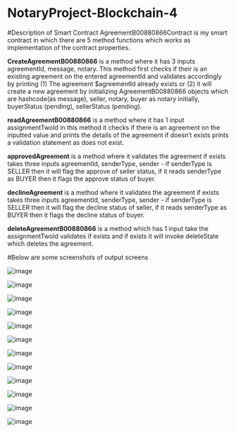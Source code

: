 # NotaryProject-Blockchain-4
#Description of Smart Contract
AgreementB00880866Contract is my smart contract in which there are 5 method functions which works as implementation of the contract properties. 

**CreateAgreementB00880866** is a method where it has 3 inputs agreementId, message, notary. This method first checks if their is an existing 
agreement on the entered agreementId and validates accordingly by printing (1) 
The agreement $agreementId already exists or (2) it will create a new agreement by initializing AgreementB00880866 objects which are hashcode(as message),
seller, notary, buyer as notary initially, buyerStatus (pending), sellerStatus (pending).

**readAgreementB00880866** is a method where it has 1 input assignmentTwoId in this method it checks if there is an agreement on the inputted
value and prints the details of the agreement if doesn’t exists prints a validation statement as does not exist.

**approvedAgreement** is a method where it validates the agreement if exists takes three inputs agreementId, senderType, sender - if senderType is SELLER then
it will flag the approve of seller status, if it reads senderType as BUYER then it flags the approve status of buyer.

**declineAgreement** is a method where it validates the agreement if exists takes three inputs agreementId, senderType, sender - if senderType is SELLER then it will
flag the decline status of seller, if it reads senderType as BUYER then it flags the decline status of buyer.

**deleteAgreementB00880866** is a method which has 1 input take the assignmentTwoId validates if exists and if exists it will invoke deleteState which
deletes the agreement.

#Below are some screenshots of output screens

![image](https://github.com/krishnatejakittu/NotaryProject-Blockchain-4/assets/22345362/01c73ab6-a29a-40f8-abdd-f21c399e433f)

![image](https://github.com/krishnatejakittu/NotaryProject-Blockchain-4/assets/22345362/b6b48de4-bc76-41c5-b633-871cc3e10180)

![image](https://github.com/krishnatejakittu/NotaryProject-Blockchain-4/assets/22345362/f7ffff08-7114-4590-8066-4a781900db46)

![image](https://github.com/krishnatejakittu/NotaryProject-Blockchain-4/assets/22345362/acd48daf-ad19-468d-a0a0-a4c4ca657591)

![image](https://github.com/krishnatejakittu/NotaryProject-Blockchain-4/assets/22345362/a84e5ea0-d324-4a4a-95ba-9ed1730c4b1f)

![image](https://github.com/krishnatejakittu/NotaryProject-Blockchain-4/assets/22345362/9752e8c5-cb26-4e80-a4dd-975a67ceee56)

![image](https://github.com/krishnatejakittu/NotaryProject-Blockchain-4/assets/22345362/710ab752-2677-4a1a-b016-0476d5348fd1)

![image](https://github.com/krishnatejakittu/NotaryProject-Blockchain-4/assets/22345362/eb3fe3b4-b722-4971-94cf-fee27cf61342)

![image](https://github.com/krishnatejakittu/NotaryProject-Blockchain-4/assets/22345362/7caff797-2b75-4891-a6c4-7e717cfbf0b4)

![image](https://github.com/krishnatejakittu/NotaryProject-Blockchain-4/assets/22345362/f5083beb-f18a-4ef6-95e7-fcd397c948ea)

![image](https://github.com/krishnatejakittu/NotaryProject-Blockchain-4/assets/22345362/27ce3504-2418-4b91-ba18-bc81a2b19b5b)

![image](https://github.com/krishnatejakittu/NotaryProject-Blockchain-4/assets/22345362/b5652261-f2e8-4796-88b5-3a7900f8577e)








